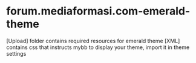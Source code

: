 # forum.mediaformasi.com-emerald-theme

[Upload] folder contains required resources for emerald theme
[XML] contains css that instructs mybb to display your theme, import it in theme settings
